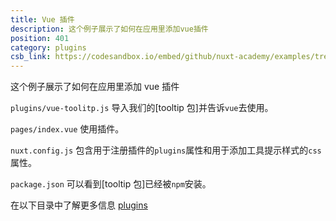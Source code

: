 ```yaml
---
title: Vue 插件
description: 这个例子展示了如何在应用里添加vue插件
position: 401
category: plugins
csb_link: https://codesandbox.io/embed/github/nuxt-academy/examples/tree/master/plugins/vue-plugins?fontsize=14&hidenavigation=1&module=%2Fplugins%2Fvue-tooltip.js&theme=dark&view=editor
---
```


这个例子展示了如何在应用里添加 vue 插件

<example-intro></example-intro>

`plugins/vue-toolitp.js` 导入我们的[tooltip 包]并告诉`vue`去使用。

`pages/index.vue` 使用插件。

`nuxt.config.js` 包含用于注册插件的`plugins`属性和用于添加工具提示样式的`css`属性。

`package.json` 可以看到[tooltip 包]已经被`npm`安装。

<base-alert type="next">

在以下目录中了解更多信息 [plugins](/docs/2.x/directory-structure/plugins#vue-plugins)

</base-alert>

<code-sandbox :src="csb_link"></code-sandbox>
